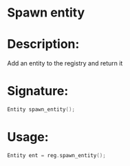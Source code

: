 # Spawn entity

# Description:
Add an entity to the registry and return it

# Signature:
```c++
Entity spawn_entity();
```

# Usage:
```c++
Entity ent = reg.spawn_entity();
```
